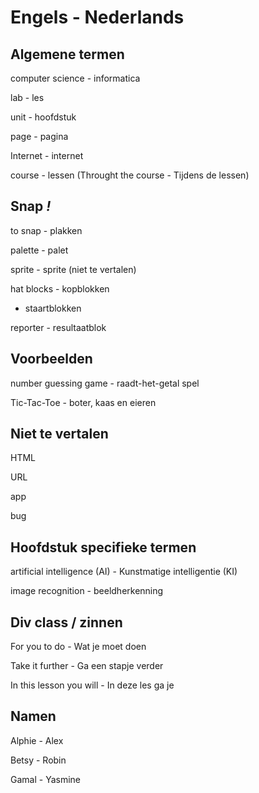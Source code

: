 # Engels - Nederlands

## Algemene termen
computer science - informatica

lab - les

unit - hoofdstuk

page - pagina

Internet - internet

course - lessen (Throught the course - Tijdens de lessen)

## Snap *!*

to snap - plakken

palette - palet

sprite - sprite (niet te vertalen)

hat blocks - kopblokken

- staartblokken

reporter - resultaatblok

## Voorbeelden

number guessing game - raadt-het-getal spel

Tic-Tac-Toe - boter, kaas en eieren

## Niet te vertalen
HTML

URL 

app 

bug

## Hoofdstuk specifieke termen
artificial intelligence (AI) - Kunstmatige intelligentie (KI)

image recognition - beeldherkenning

## Div class / zinnen

For you to do - Wat je moet doen

Take it further - Ga een stapje verder

In this lesson you will - In deze les ga je

## Namen
Alphie - Alex

Betsy - Robin

Gamal - Yasmine
